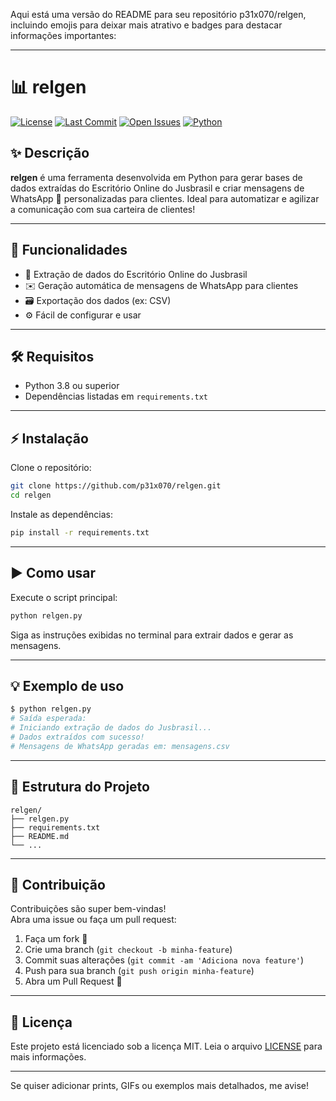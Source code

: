 Aqui está uma versão do README para seu repositório p31x070/relgen, incluindo emojis para deixar mais atrativo e badges para destacar informações importantes:

---

# 📊 relgen

[![License](https://img.shields.io/github/license/p31x070/relgen)](https://github.com/p31x070/relgen/blob/master/LICENSE)
[![Last Commit](https://img.shields.io/github/last-commit/p31x070/relgen)](https://github.com/p31x070/relgen/commits/master)
[![Open Issues](https://img.shields.io/github/issues/p31x070/relgen)](https://github.com/p31x070/relgen/issues)
[![Python](https://img.shields.io/badge/python-3.8%2B-blue)](https://www.python.org/)

## ✨ Descrição

**relgen** é uma ferramenta desenvolvida em Python para gerar bases de dados extraídas do Escritório Online do Jusbrasil e criar mensagens de WhatsApp 📱 personalizadas para clientes. Ideal para automatizar e agilizar a comunicação com sua carteira de clientes!

---

## 🚀 Funcionalidades

- 🔎 Extração de dados do Escritório Online do Jusbrasil
- ✉️ Geração automática de mensagens de WhatsApp para clientes
- 🗃️ Exportação dos dados (ex: CSV)
- ⚙️ Fácil de configurar e usar

---

## 🛠️ Requisitos

- Python 3.8 ou superior
- Dependências listadas em `requirements.txt`

---

## ⚡ Instalação

Clone o repositório:
```bash
git clone https://github.com/p31x070/relgen.git
cd relgen
```

Instale as dependências:
```bash
pip install -r requirements.txt
```

---

## ▶️ Como usar

Execute o script principal:
```bash
python relgen.py
```
Siga as instruções exibidas no terminal para extrair dados e gerar as mensagens.

---

## 💡 Exemplo de uso

```bash
$ python relgen.py
# Saída esperada:
# Iniciando extração de dados do Jusbrasil...
# Dados extraídos com sucesso!
# Mensagens de WhatsApp geradas em: mensagens.csv
```

---

## 📁 Estrutura do Projeto

```
relgen/
├── relgen.py
├── requirements.txt
├── README.md
└── ...
```

---

## 🤝 Contribuição

Contribuições são super bem-vindas!  
Abra uma issue ou faça um pull request:

1. Faça um fork 🍴
2. Crie uma branch (`git checkout -b minha-feature`)
3. Commit suas alterações (`git commit -am 'Adiciona nova feature'`)
4. Push para sua branch (`git push origin minha-feature`)
5. Abra um Pull Request 🚀

---

## 📄 Licença

Este projeto está licenciado sob a licença MIT. Leia o arquivo [LICENSE](LICENSE) para mais informações.

---

Se quiser adicionar prints, GIFs ou exemplos mais detalhados, me avise!
